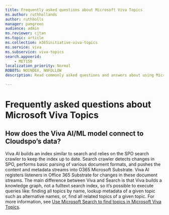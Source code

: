```yaml
---
title: Frequently asked questions about Microsoft Viva Topics
ms.author: ruthhollands
author: ruthholls
manager: pamgreen
audience: admin
ms.reviewer: cjtan
ms.topic: article
ms.collection: m365initiative-viva-topics
ms.service: viva 
ms.subservice: viva-topics 
search.appverid:
    - MET150  
localization_priority: Normal
ROBOTS: NOINDEX, NOFOLLOW
description: Read commonly asked questions and answers about using Microsoft Viva Topics.

---
```


# Frequently asked questions about Microsoft Viva Topics 

## How does the Viva AI/ML model connect to Cloudspo’s data?
 
Viva AI builds an index similar to search and relies on the SPO search crawler to keep the index up to date. Search crawler detects changes in SPO, performs basic parsing of various document formats, and pushes the content and metadata streams into O365 Microsoft Substrate. Viva AI registers listeners in Office 365 Substrate for changes in these document streams. The main difference between Viva and Search is that Viva builds a knowledge graph, not a fulltext search index, so it’s possible to execute queries like: finding all topics by name, lookup metadata of a given topic such as alternative names, or, find all related topics of a given topic. For more information, see [Use Microsoft Search to find topics in Microsoft Viva Topics](search.md).
 

